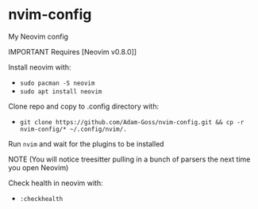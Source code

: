 # nvim-config
My Neovim config

IMPORTANT Requires [Neovim v0.8.0]]

Install neovim with:
- `sudo pacman -S neovim`
- `sudo apt install neovim`

Clone repo and copy to .config directory with:
- `git clone https://github.com/Adam-Goss/nvim-config.git && cp -r nvim-config/* ~/.config/nvim/.`

Run `nvim` and wait for the plugins to be installed

NOTE (You will notice treesitter pulling in a bunch of parsers the next time you open Neovim)

Check health in neovim with:
- `:checkhealth`
